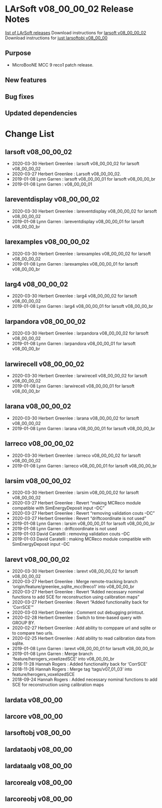 LArSoft v08_00_00_02 Release Notes
=============================================================================

[list of LArSoft releases](LArSoft_release_list)
Download instructions for [larsoft v08_00_00_02](http://scisoft.fnal.gov/scisoft/bundles/larsoft/v08_00_00_02/larsoft-v08_00_00_02.html)
Download instructions for [just larsoftobj v08_00_00](http://scisoft.fnal.gov/scisoft/bundles/larsoftobj/v08_00_00/larsoftobj-v08_00_00.html)

Purpose
--------------------

-   MicroBooNE MCC 9 reco1 patch release.

New features
------------------------------

Bug fixes
------------------------

Updated dependencies
----------------------------------------------

Change List
============================

larsoft v08_00_00_02
-------------------------------------------------

-   2020-03-30 Herbert Greenlee : larsoft v08_00_00_02 for larsoft v08_00_00_02
-   2020-03-27 Herbert Greenlee : Larsoft v08_00_00_02.
-   2019-01-08 Lynn Garren : larsoft v08_00_00_01 for larsoft v08_00_00_br
-   2019-01-08 Lynn Garren : v08_00_00_01

lareventdisplay v08_00_00_02
-----------------------------------------------------------------

-   2020-03-30 Herbert Greenlee : lareventdisplay v08_00_00_02 for larsoft v08_00_00_02
-   2019-01-08 Lynn Garren : lareventdisplay v08_00_00_01 for larsoft v08_00_00_br

larexamples v08_00_00_02
---------------------------------------------------------

-   2020-03-30 Herbert Greenlee : larexamples v08_00_00_02 for larsoft v08_00_00_02
-   2019-01-08 Lynn Garren : larexamples v08_00_00_01 for larsoft v08_00_00_br

larg4 v08_00_00_02
---------------------------------------------

-   2020-03-30 Herbert Greenlee : larg4 v08_00_00_02 for larsoft v08_00_00_02
-   2019-01-08 Lynn Garren : larg4 v08_00_00_01 for larsoft v08_00_00_br

larpandora v08_00_00_02
-------------------------------------------------------

-   2020-03-30 Herbert Greenlee : larpandora v08_00_00_02 for larsoft v08_00_00_02
-   2019-01-08 Lynn Garren : larpandora v08_00_00_01 for larsoft v08_00_00_br

larwirecell v08_00_00_02
---------------------------------------------------------

-   2020-03-30 Herbert Greenlee : larwirecell v08_00_00_02 for larsoft v08_00_00_02
-   2019-01-08 Lynn Garren : larwirecell v08_00_00_01 for larsoft v08_00_00_br

larana v08_00_00_02
-----------------------------------------------

-   2020-03-30 Herbert Greenlee : larana v08_00_00_02 for larsoft v08_00_00_02
-   2019-01-08 Lynn Garren : larana v08_00_00_01 for larsoft v08_00_00_br

larreco v08_00_00_02
-------------------------------------------------

-   2020-03-30 Herbert Greenlee : larreco v08_00_00_02 for larsoft v08_00_00_02
-   2019-01-08 Lynn Garren : larreco v08_00_00_01 for larsoft v08_00_00_br

larsim v08_00_00_02
-----------------------------------------------

-   2020-03-30 Herbert Greenlee : larsim v08_00_00_02 for larsoft v08_00_00_02
-   2020-03-27 Herbert Greenlee : Revert “making MCReco module compatible with SimEnergyDeposit input –DC”
-   2020-03-27 Herbert Greenlee : Revert “removing validation couts –DC”
-   2020-03-27 Herbert Greenlee : Revert “driftcoordinate is not used”
-   2019-01-08 Lynn Garren : larsim v08_00_00_01 for larsoft v08_00_00_br
-   2019-01-08 Lynn Garren : driftcoordinate is not used
-   2019-01-03 David Caratelli : removing validation couts –DC
-   2019-01-03 David Caratelli : making MCReco module compatible with SimEnergyDeposit input –DC

larevt v08_00_00_02
-----------------------------------------------

-   2020-03-30 Herbert Greenlee : larevt v08_00_00_02 for larsoft v08_00_00_02
-   2020-03-27 Herbert Greenlee : Merge remote-tracking branch ‘origin/feature/greenlee_sqlite_mcc9reco1’ into v08_00_00_br
-   2020-03-27 Herbert Greenlee : Revert “Added necessary nominal functions to add SCE for reconstruction using calibration maps”
-   2020-03-27 Herbert Greenlee : Revert “Added functionality back for ‘CorrSCE’”
-   2020-03-03 Herbert Greenlee : Comment out debugging printout.
-   2020-02-28 Herbert Greenlee : Switch to time-based query with GROUP BY.
-   2020-02-27 Herbert Greenlee : Add ability to comppare url and sqlite or to compare two urls.
-   2020-02-25 Herbert Greenlee : Add ability to read calibration data from sqlite.
-   2019-01-08 Lynn Garren : larevt v08_00_00_01 for larsoft v08_00_00_br
-   2019-01-08 Lynn Garren : Merge branch ‘feature/herogers_voxelizedSCE’ into v08_00_00_br
-   2018-11-28 Hannah Rogers : Added functionality back for ‘CorrSCE’
-   2018-11-26 Hannah Rogers : Merge tag ‘tags/v07_01_03’ into feature/herogers_voxelizedSCE
-   2018-09-24 Hannah Rogers : Added necessary nominal functions to add SCE for reconstruction using calibration maps

lardata v08_00_00
------------------------------------------

larcore v08_00_00
------------------------------------------

larsoftobj v08_00_00
------------------------------------------------

lardataobj v08_00_00
------------------------------------------------

lardataalg v08_00_00
------------------------------------------------

larcorealg v08_00_00
------------------------------------------------

larcoreobj v08_00_00
------------------------------------------------

